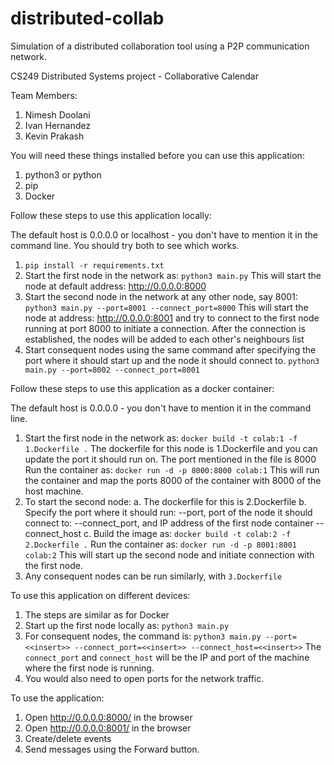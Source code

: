 # distributed-collab
Simulation of a distributed collaboration tool using a P2P communication network.

CS249 Distributed Systems project - Collaborative Calendar

Team Members:
1. Nimesh Doolani
2. Ivan Hernandez
3. Kevin Prakash

You will need these things installed before you can use this application:
1. python3 or python
2. pip
3. Docker

Follow these steps to use this application locally:

The default host is 0.0.0.0 or localhost - you don't have to mention it in the command line.
You should try both to see which works.

1. `pip install -r requirements.txt`
2. Start the first node in the network as:
    `python3 main.py`
   This will start the node at default address:  http://0.0.0.0:8000
3. Start the second node in the network at any other node, say 8001:
    `python3 main.py --port=8001 --connect_port=8000`
   This will start the node at address: http://0.0.0.0:8001 and
   try to connect to the first node running at port 8000 to initiate a connection.
   After the connection is established, the nodes will be added to each other's
   neighbours list
4. Start consequent nodes using the same command after specifying the port 
   where it should start up and the node it should connect to.
    `python3 main.py --port=8002 --connect_port=8001`

Follow these steps to use this application as a docker container:

The default host is 0.0.0.0 - you don't have to mention it in the command line.

1. Start the first node in the network as:
    `docker build -t colab:1 -f 1.Dockerfile .`
   The dockerfile for this node is 1.Dockerfile and you can update the port it should run on.
   The port mentioned in the file is 8000
   Run the container as:
    `docker run -d -p 8000:8000 colab:1`
   This will run the container and map the ports 8000 of the container with 8000 of the host machine.
2. To start the second node:
   a. The dockerfile for this is 2.Dockerfile
   b. Specify the port where it should run:         --port, 
      port of the node it should connect to:        --connect_port,
      and IP address of the first node container    --connect_host
   c. Build the image as:
        `docker build -t colab:2 -f 2.Dockerfile .`
      Run the container as:
        `docker run -d -p 8001:8001 colab:2`
    This will start up the second node and initiate connection with the first node.
3. Any consequent nodes can be run similarly, with `3.Dockerfile`

To use this application on different devices:
1. The steps are similar as for Docker
2. Start up the first node locally as:
   `python3 main.py`
3. For consequent nodes, the command is:
   `python3 main.py --port=<<insert>> --connect_port=<<insert>> --connect_host=<<insert>>`
   The  `connect_port` and `connect_host` will be the IP and port of the machine where
   the first node is running.
4. You would also need to open ports for the network traffic.

To use the application:
1. Open http://0.0.0.0:8000/ in the browser
2. Open http://0.0.0.0:8001/ in the browser
3. Create/delete events 
4. Send messages using the Forward button. 